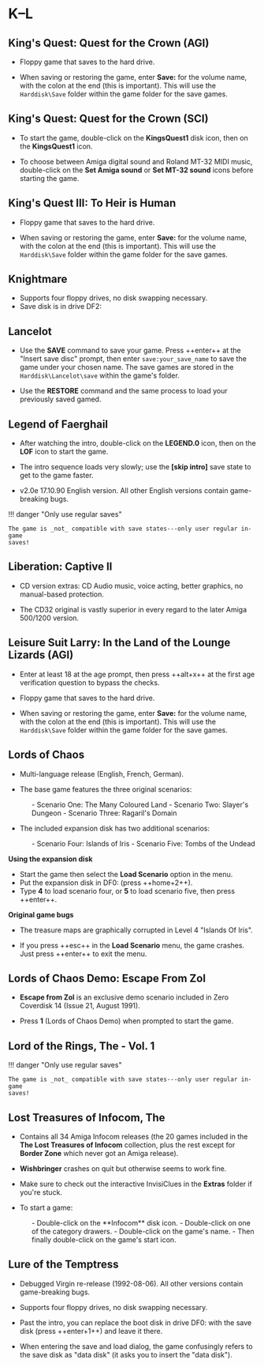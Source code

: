 # K–L

## King's Quest: Quest for the Crown (AGI)

- Floppy game that saves to the hard drive.

- When saving or restoring the game, enter **Save:** for the volume name, with
  the colon at the end (this is important). This will use the `Harddisk\Save`
  folder within the game folder for the save games.


## King's Quest: Quest for the Crown (SCI)

- To start the game, double-click on the **KingsQuest1** disk icon, then on
  the **KingsQuest1** icon.

- To choose between Amiga digital sound and Roland MT-32 MIDI music,
  double-click on the **Set Amiga sound** or **Set MT-32 sound** icons
  before starting the game.


## King's Quest III: To Heir is Human

- Floppy game that saves to the hard drive.

- When saving or restoring the game, enter **Save:** for the volume name, with
  the colon at the end (this is important). This will use the `Harddisk\Save`
  folder within the game folder for the save games.


## Knightmare

- Supports four floppy drives, no disk swapping necessary.
- Save disk is in drive DF2:


## Lancelot

- Use the **SAVE** command to save your game. Press ++enter++ at the
  "Insert save disc" prompt, then enter `save:your_save_name` to save the
  game under your chosen name. The save games are stored in the
  `Harddisk\Lancelot\save` within the game's folder.

- Use the **RESTORE** command and the same process to load your previously
  saved gamed.


## Legend of Faerghail

- After watching the intro, double-click on the **LEGEND.0** icon, then on the
  **LOF** icon to start the game.

- The intro sequence loads very slowly; use the **[skip intro]** save state to
  get to the game faster.

- v2.0e 17.10.90 English version. All other English versions contain
  game-breaking bugs.

!!! danger "Only use regular saves"

    The game is _not_ compatible with save states---only user regular in-game
    saves!


## Liberation: Captive II

- CD version extras: CD Audio music, voice acting, better graphics, no
  manual-based protection.

- The CD32 original is vastly superior in every regard to the later Amiga
  500/1200 version.


## Leisure Suit Larry: In the Land of the Lounge Lizards (AGI)

- Enter at least 18 at the age prompt, then press ++alt+x++ at the first age
  verification question to bypass the checks.

- Floppy game that saves to the hard drive.

- When saving or restoring the game, enter **Save:** for the volume name, with
  the colon at the end (this is important). This will use the `Harddisk\Save`
  folder within the game folder for the save games.


## Lords of Chaos

- Multi-language release (English, French, German).

- The base game features the three original scenarios:
    <ul class="compact" markdown>
    - Scenario One: The Many Coloured Land
    - Scenario Two: Slayer's Dungeon
    - Scenario Three: Ragaril's Domain
    </ul>

- The included expansion disk has two additional scenarios:
    <ul class="compact" markdown>
    - Scenario Four: Islands of Iris
    - Scenario Five: Tombs of the Undead
    </ul>

**Using the expansion disk**

- Start the game then select the **Load Scenario** option in the menu.
- Put the expansion disk in DF0: (press ++home+2++).
- Type **4** to load scenario four, or **5** to load scenario five, then press
  ++enter++.

**Original game bugs**

- The treasure maps are graphically corrupted in Level 4 "Islands Of Iris".

- If you press ++esc++ in the **Load Scenario** menu, the game crashes.
  Just press ++enter++ to exit the menu.


## Lords of Chaos Demo: Escape From Zol

- **Escape from Zol** is an exclusive demo scenario included in
  Zero Coverdisk 14 (Issue 21, August 1991).

- Press **1** (Lords of Chaos Demo) when prompted to start the game.


## Lord of the Rings, The - Vol. 1

!!! danger "Only use regular saves"

    The game is _not_ compatible with save states---only user regular in-game
    saves!


## Lost Treasures of Infocom, The

- Contains all 34 Amiga Infocom releases (the 20 games included in the **The
  Lost Treasures of Infocom** collection, plus the rest except for **Border
  Zone** which never got an Amiga release).

- **Wishbringer** crashes on quit but otherwise seems to work fine.

- Make sure to check out the interactive InvisiClues in the **Extras** folder
  if you're stuck.

- To start a game:
    <ul class="compact" markdown>
    - Double-click on the **Infocom** disk icon.
    - Double-click on one of the category drawers.
    - Double-click on the game's name.
    - Then finally double-click on the game's start icon.
    </ul>


## Lure of the Temptress

- Debugged Virgin re-release (1992-08-06). All other versions contain
  game-breaking bugs.

- Supports four floppy drives, no disk swapping necessary.

- Past the intro, you can replace the boot disk in
  drive DF0: with the save disk (press ++enter+1++) and leave it there.

- When entering the save and load dialog, the game confusingly refers to the
  save disk as "data disk" (it asks you to insert the "data disk").
